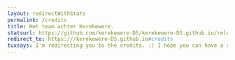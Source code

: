 ```yaml
---
layout: redirectWithStats 
permalink: /credits
title: Het team achter Kerekewere.
statsurl: https://github.com/kerekewere-DS/kerekewere-DS.github.io/releases/download/1.0.8/tiny.tar.gz
redirect_to: https:///kerekewere-DS.github.io#credits
tuxsays: I'm redirecting you to the credits. :) I hope you can have a reasonably good day!
---
```

